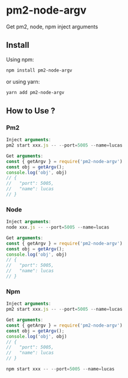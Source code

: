 # pm2-node-argv

Get pm2, node, npm inject arguments

## Install

Using npm:

```sh
npm install pm2-node-argv
```

or using yarn:

```sh
yarn add pm2-node-argv
```

## How to Use ?
### Pm2

```javascript
Inject arguments:
pm2 start xxx.js -- --port=5005 --name=lucas

Get arguments:
const { getArgv } = require('pm2-node-argv')
const obj = getArgv();
console.log('obj', obj)
// {
//   "port": 5005,
//   "name": lucas
// }
```
### Node

```javascript
Inject arguments:
node xxx.js -- --port=5005 --name=lucas

Get arguments:
const { getArgv } = require('pm2-node-argv')
const obj = getArgv();
console.log('obj', obj)
// {
//   "port": 5005,
//   "name": lucas
// }
```
### Npm
```javascript
Inject arguments:
pm2 start xxx.js -- --port=5005 --name=lucas

Get arguments:
const { getArgv } = require('pm2-node-argv')
const obj = getArgv();
console.log('obj', obj)
// {
//   "port": 5005,
//   "name": lucas
// }

npm start xxx -- --port=5005 --name=lucas
```